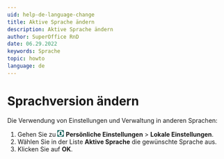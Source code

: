 ```yaml
---
uid: help-de-language-change
title: Aktive Sprache ändern
description: Aktive Sprache ändern
author: SuperOffice RnD
date: 06.29.2022
keywords: Sprache
topic: howto
language: de
---
```


# Sprachversion ändern

Die Verwendung von Einstellungen und Verwaltung in anderen Sprachen:

1. Gehen Sie zu ![Symbol][img1] **Persönliche Einstellungen** > **Lokale Einstellungen**.
2. Wählen Sie in der Liste **Aktive Sprache** die gewünschte Sprache aus.
3. Klicken Sie auf **OK**.

<!-- Referenced links -->

<!-- Referenced images -->
[img1]: ../../../media/icons/personal-settings-small.png
